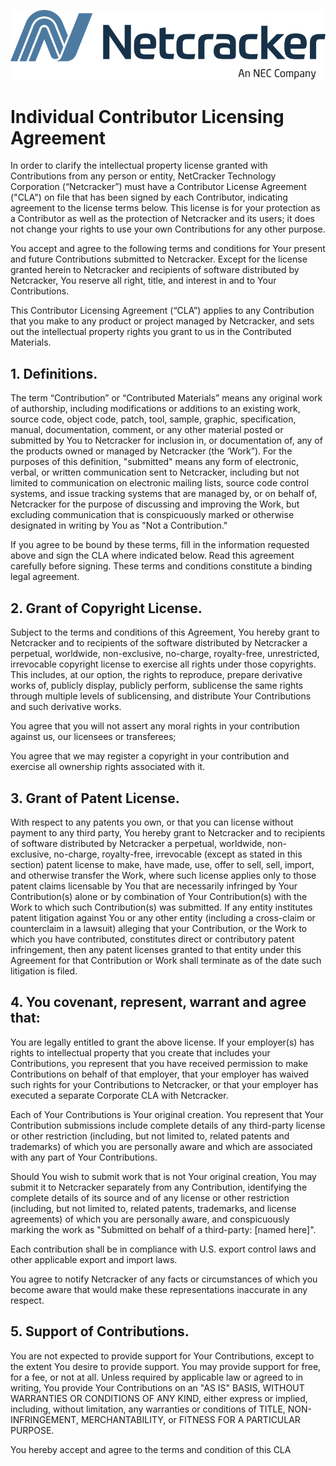 ![Netcracker logo](netcracker-logo.png "Netcracker logo")

# Individual Contributor Licensing Agreement

In order to clarify the intellectual property license granted with Contributions from any person or entity, NetCracker Technology Corporation (“Netcracker”) must have a Contributor License Agreement ("CLA") on file that has been signed by each Contributor, indicating agreement to the license terms below. This license is for your protection as a Contributor as well as the protection of Netcracker and its users; it does not change your rights to use your own Contributions for any other purpose.

You accept and agree to the following terms and conditions for Your present and future Contributions submitted to Netcracker. Except for the license granted herein to Netcracker and recipients of software distributed by Netcracker, You reserve all right, title, and interest in and to Your Contributions.

This Contributor Licensing Agreement (“CLA”) applies to any Contribution that you make to any product or project managed by Netcracker, and sets out the intellectual property rights you grant to us in the Contributed Materials.

## 1. Definitions.

The term “Contribution” or “Contributed Materials” means any original work of authorship, including modifications or additions to an existing work, source code, object code, patch, tool, sample, graphic, specification, manual, documentation, comment, or any other material posted or submitted by You to Netcracker for inclusion in, or documentation of, any of the products owned or managed by Netcracker (the ‘Work”). For the purposes of this definition, "submitted" means any form of electronic, verbal, or written communication sent to Netcracker, including but not limited to communication on electronic mailing lists, source code control systems, and issue tracking systems that are managed by, or on behalf of, Netcracker for the purpose of discussing and improving the Work, but excluding communication that is conspicuously marked or otherwise designated in writing by You as "Not a Contribution."

If you agree to be bound by these terms, fill in the information requested above and sign the CLA where indicated below. Read this agreement carefully before signing. These terms and conditions constitute a binding legal agreement.

## 2. Grant of Copyright License.

Subject to the terms and conditions of this Agreement, You hereby grant to Netcracker and to recipients of the software distributed by Netcracker a perpetual, worldwide, non-exclusive, no-charge, royalty-free, unrestricted, irrevocable copyright license to exercise all rights under those copyrights. This includes, at our option, the rights to reproduce, prepare derivative works of, publicly display, publicly perform, sublicense the same rights through multiple levels of sublicensing, and distribute Your Contributions and such derivative works.

You agree that you will not assert any moral rights in your contribution against us, our licensees or transferees;

You agree that we may register a copyright in your contribution and exercise all ownership rights associated with it.

## 3. Grant of Patent License.

With respect to any patents you own, or that you can license without payment to any third party, You hereby grant to Netcracker and to recipients of software distributed by Netcracker a perpetual, worldwide, non-exclusive, no-charge, royalty-free, irrevocable (except as stated in this section) patent license to make, have made, use, offer to sell, sell, import, and otherwise transfer the Work, where such license applies only to those patent claims licensable by You that are necessarily infringed by Your Contribution(s) alone or by combination of Your Contribution(s) with the Work to which such Contribution(s) was submitted. If any entity institutes patent litigation against You or any other entity (including a cross-claim or counterclaim in a lawsuit) alleging that your Contribution, or the Work to which you have contributed, constitutes direct or contributory patent infringement, then any patent licenses granted to that entity under this Agreement for that Contribution or Work shall terminate as of the date such litigation is filed.

## 4. You covenant, represent, warrant and agree that:

You are legally entitled to grant the above license. If your employer(s) has rights to intellectual property that you create that includes your Contributions, you represent that you have received permission to make Contributions on behalf of that employer, that your employer has waived such rights for your Contributions to Netcracker, or that your employer has executed a separate Corporate CLA with Netcracker.

Each of Your Contributions is Your original creation. You represent that Your Contribution submissions include complete details of any third-party license or other restriction (including, but not limited to, related patents and trademarks) of which you are personally aware and which are associated with any part of Your Contributions.

Should You wish to submit work that is not Your original creation, You may submit it to Netcracker separately from any Contribution, identifying the complete details of its source and of any license or other restriction (including, but not limited to, related patents, trademarks, and license agreements) of which you are personally aware, and conspicuously marking the work as "Submitted on behalf of a third-party: [named here]".

Each contribution shall be in compliance with U.S. export control laws and other applicable export and import laws.

You agree to notify Netcracker of any facts or circumstances of which you become aware that would make these representations inaccurate in any respect.

## 5. Support of Contributions.

You are not expected to provide support for Your Contributions, except to the extent You desire to provide support. You may provide support for free, for a fee, or not at all. Unless required by applicable law or agreed to in writing, You provide Your Contributions on an "AS IS" BASIS, WITHOUT WARRANTIES OR CONDITIONS OF ANY KIND, either express or implied, including, without limitation, any warranties or conditions of TITLE, NON- INFRINGEMENT, MERCHANTABILITY, or FITNESS FOR A PARTICULAR PURPOSE.

You hereby accept and agree to the terms and condition of this CLA
